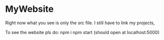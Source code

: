 # MyWebsite

Right now what you see is only the src file.
I still have to link my projects, 

To see the website pls do: 
npm i
npm start (should open at localhost:5000)
